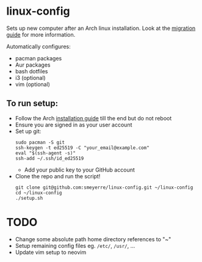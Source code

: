 # linux-config

Sets up new computer after an Arch linux installation.
Look at the [migration guide](https://wiki.archlinux.org/title/Migrate_installation_to_new_hardware) for more information.

Automatically configures:
- pacman packages
- Aur packages
- bash dotfiles
- i3 (optional)
- vim (optional)

## To run setup:
 - Follow the Arch [installation guide](https://wiki.archlinux.org/title/Installation_guide) till the end but do not reboot
 - Ensure you are signed in as your user account
 - Set up git:
     ```
     sudo pacman -S git
     ssh-keygen -t ed25519 -C "your_email@example.com"
     eval "$(ssh-agent -s)"
     ssh-add ~/.ssh/id_ed25519
     ```
    - Add your public key to your GitHub account
 - Clone the repo and run the script!
    ```
    git clone git@github.com:smeyerre/linux-config.git ~/linux-config
    cd ~/linux-config
    ./setup.sh
    ```

# TODO
 - Change some absolute path home directory references to "~"
 - Setup remaining config files eg. `/etc/`, `/usr/`, ...
 - Update vim setup to neovim
